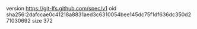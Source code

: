 version https://git-lfs.github.com/spec/v1
oid sha256:2dafccae0c41218a8831aed3c6310054bee145dc75f1df636dc350d271030692
size 372
